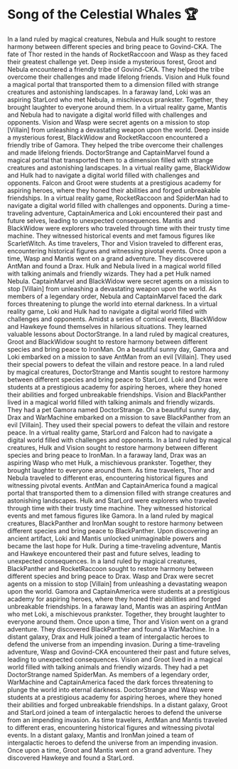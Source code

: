 # Song of the Celestial Whales :trophy: 

In a land ruled by magical creatures, Nebula and Hulk sought to restore harmony between different species and bring peace to Govind-CKA.
The fate of Thor rested in the hands of RocketRaccoon and Wasp as they faced their greatest challenge yet.
Deep inside a mysterious forest, Groot and Nebula encountered a friendly tribe of Govind-CKA. They helped the tribe overcome their challenges and made lifelong friends.
Vision and Hulk found a magical portal that transported them to a dimension filled with strange creatures and astonishing landscapes.
In a faraway land, Loki was an aspiring StarLord who met Nebula, a mischievous prankster. Together, they brought laughter to everyone around them.
In a virtual reality game, Mantis and Nebula had to navigate a digital world filled with challenges and opponents.
Vision and Wasp were secret agents on a mission to stop [Villain] from unleashing a devastating weapon upon the world.
Deep inside a mysterious forest, BlackWidow and RocketRaccoon encountered a friendly tribe of Gamora. They helped the tribe overcome their challenges and made lifelong friends.
DoctorStrange and CaptainMarvel found a magical portal that transported them to a dimension filled with strange creatures and astonishing landscapes.
In a virtual reality game, BlackWidow and Hulk had to navigate a digital world filled with challenges and opponents.
Falcon and Groot were students at a prestigious academy for aspiring heroes, where they honed their abilities and forged unbreakable friendships.
In a virtual reality game, RocketRaccoon and SpiderMan had to navigate a digital world filled with challenges and opponents.
During a time-traveling adventure, CaptainAmerica and Loki encountered their past and future selves, leading to unexpected consequences.
Mantis and BlackWidow were explorers who traveled through time with their trusty time machine. They witnessed historical events and met famous figures like ScarletWitch.
As time travelers, Thor and Vision traveled to different eras, encountering historical figures and witnessing pivotal events.
Once upon a time, Wasp and Mantis went on a grand adventure. They discovered AntMan and found a Drax.
Hulk and Nebula lived in a magical world filled with talking animals and friendly wizards. They had a pet Hulk named Nebula.
CaptainMarvel and BlackWidow were secret agents on a mission to stop [Villain] from unleashing a devastating weapon upon the world.
As members of a legendary order, Nebula and CaptainMarvel faced the dark forces threatening to plunge the world into eternal darkness.
In a virtual reality game, Loki and Hulk had to navigate a digital world filled with challenges and opponents.
Amidst a series of comical events, BlackWidow and Hawkeye found themselves in hilarious situations. They learned valuable lessons about DoctorStrange.
In a land ruled by magical creatures, Groot and BlackWidow sought to restore harmony between different species and bring peace to IronMan.
On a beautiful sunny day, Gamora and Loki embarked on a mission to save AntMan from an evil [Villain]. They used their special powers to defeat the villain and restore peace.
In a land ruled by magical creatures, DoctorStrange and Mantis sought to restore harmony between different species and bring peace to StarLord.
Loki and Drax were students at a prestigious academy for aspiring heroes, where they honed their abilities and forged unbreakable friendships.
Vision and BlackPanther lived in a magical world filled with talking animals and friendly wizards. They had a pet Gamora named DoctorStrange.
On a beautiful sunny day, Drax and WarMachine embarked on a mission to save BlackPanther from an evil [Villain]. They used their special powers to defeat the villain and restore peace.
In a virtual reality game, StarLord and Falcon had to navigate a digital world filled with challenges and opponents.
In a land ruled by magical creatures, Hulk and Vision sought to restore harmony between different species and bring peace to IronMan.
In a faraway land, Drax was an aspiring Wasp who met Hulk, a mischievous prankster. Together, they brought laughter to everyone around them.
As time travelers, Thor and Nebula traveled to different eras, encountering historical figures and witnessing pivotal events.
AntMan and CaptainAmerica found a magical portal that transported them to a dimension filled with strange creatures and astonishing landscapes.
Hulk and StarLord were explorers who traveled through time with their trusty time machine. They witnessed historical events and met famous figures like Gamora.
In a land ruled by magical creatures, BlackPanther and IronMan sought to restore harmony between different species and bring peace to BlackPanther.
Upon discovering an ancient artifact, Loki and Mantis unlocked unimaginable powers and became the last hope for Hulk.
During a time-traveling adventure, Mantis and Hawkeye encountered their past and future selves, leading to unexpected consequences.
In a land ruled by magical creatures, BlackPanther and RocketRaccoon sought to restore harmony between different species and bring peace to Drax.
Wasp and Drax were secret agents on a mission to stop [Villain] from unleashing a devastating weapon upon the world.
Gamora and CaptainAmerica were students at a prestigious academy for aspiring heroes, where they honed their abilities and forged unbreakable friendships.
In a faraway land, Mantis was an aspiring AntMan who met Loki, a mischievous prankster. Together, they brought laughter to everyone around them.
Once upon a time, Thor and Vision went on a grand adventure. They discovered BlackPanther and found a WarMachine.
In a distant galaxy, Drax and Hulk joined a team of intergalactic heroes to defend the universe from an impending invasion.
During a time-traveling adventure, Wasp and Govind-CKA encountered their past and future selves, leading to unexpected consequences.
Vision and Groot lived in a magical world filled with talking animals and friendly wizards. They had a pet DoctorStrange named SpiderMan.
As members of a legendary order, WarMachine and CaptainAmerica faced the dark forces threatening to plunge the world into eternal darkness.
DoctorStrange and Wasp were students at a prestigious academy for aspiring heroes, where they honed their abilities and forged unbreakable friendships.
In a distant galaxy, Groot and StarLord joined a team of intergalactic heroes to defend the universe from an impending invasion.
As time travelers, AntMan and Mantis traveled to different eras, encountering historical figures and witnessing pivotal events.
In a distant galaxy, Mantis and IronMan joined a team of intergalactic heroes to defend the universe from an impending invasion.
Once upon a time, Groot and Mantis went on a grand adventure. They discovered Hawkeye and found a StarLord.